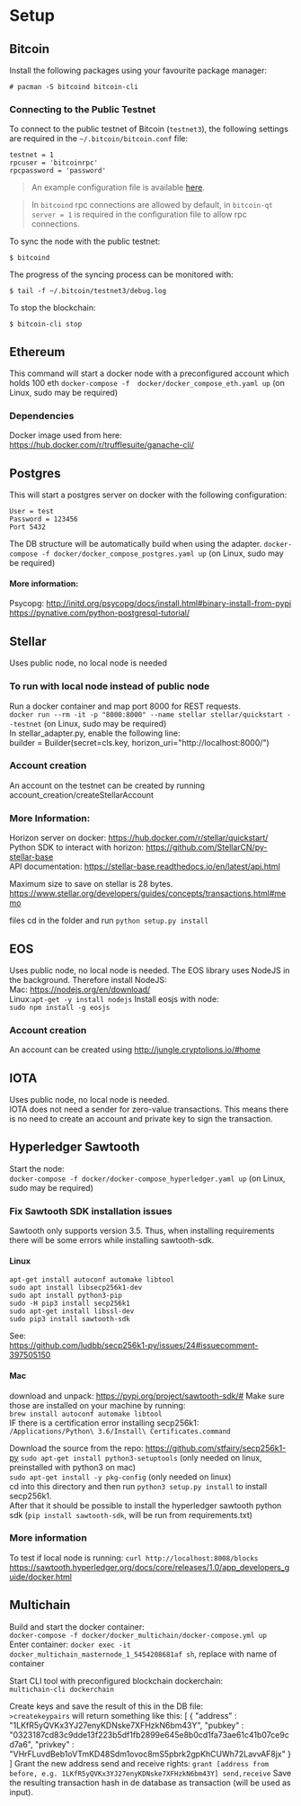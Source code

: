 # Setup

## Bitcoin

Install the following packages using your favourite package manager:

```console
# pacman -S bitcoind bitcoin-cli
```

### Connecting to the Public Testnet

To connect to the public testnet of Bitcoin (`testnet3`), the following settings are required in the `~/.bitcoin/bitcoin.conf` file:

```
testnet = 1
rpcuser = 'bitcoinrpc'
rpcpassword = 'password'
```

> An example configuration file is available [here](https://github.com/bitcoin/bitcoin/blob/master/contrib/debian/examples/bitcoin.conf).

> In `bitcoind` rpc connections are allowed by default, in `bitcoin-qt` `server = 1` is required in the configuration file to allow rpc connections.

To sync the node with the public testnet:

```console
$ bitcoind
```

The progress of the syncing process can be monitored with:

```console
$ tail -f ~/.bitcoin/testnet3/debug.log
```

To stop the blockchain:

```console
$ bitcoin-cli stop
```

## Ethereum
This command will start a docker node with a preconfigured account which holds 100 eth
`docker-compose -f  docker/docker_compose_eth.yaml up` (on Linux, sudo may be required)

### Dependencies
Docker image used from here:    
https://hub.docker.com/r/trufflesuite/ganache-cli/

## Postgres
This will start a postgres server on docker with the following configuration:
```
User = test
Password = 123456
Port 5432
```
The DB structure will be automatically build when using the adapter.
`docker-compose -f docker/docker_compose_postgres.yaml up`  (on Linux, sudo may be required)

#### More information:    
Psycopg: http://initd.org/psycopg/docs/install.html#binary-install-from-pypi    
https://pynative.com/python-postgresql-tutorial/


## Stellar
Uses public node, no local node is needed

### To run with local node instead of public node
Run a docker container and map port 8000 for REST requests.    
`docker run --rm -it -p "8000:8000" --name stellar stellar/quickstart --testnet`  (on Linux, sudo may be required)   
In stellar_adapter.py, enable the following line:   
builder = Builder(secret=cls.key, horizon_uri="http://localhost:8000/")

### Account creation
An account on the testnet can be created by running account_creation/createStellarAccount

### More Information:     
Horizon server on docker: https://hub.docker.com/r/stellar/quickstart/    
Python SDK to interact with horizon: https://github.com/StellarCN/py-stellar-base          
API documentation: https://stellar-base.readthedocs.io/en/latest/api.html    

Maximum size to save on stellar is 28 bytes.    
https://www.stellar.org/developers/guides/concepts/transactions.html#memo    

files
cd in the folder and run `python setup.py install`


## EOS
Uses public node, no local node is needed.
The EOS library uses NodeJS in the background. Therefore install NodeJS:    
Mac: https://nodejs.org/en/download/     
Linux:`apt-get -y install nodejs`
Install eosjs with node:    
`sudo npm install -g eosjs`

### Account creation
An account can be created using http://jungle.cryptolions.io/#home

## IOTA
Uses public node, no local node is needed.    
IOTA does not need a sender for zero-value transactions. This means there is no need to create an account and private key to sign the transaction.

## Hyperledger Sawtooth
Start the node:    
`docker-compose -f docker/docker-compose_hyperledger.yaml up`  (on Linux, sudo may be required)    

### Fix Sawtooth SDK installation issues
Sawtooth only supports version 3.5.
Thus, when installing requirements there will be some errors while installing sawtooth-sdk.

#### Linux
`apt-get install autoconf automake libtool`    
`sudo apt install libsecp256k1-dev`    
`sudo apt install python3-pip`    
`sudo -H pip3 install secp256k1`    
`sudo apt-get install libssl-dev`    
`sudo pip3 install sawtooth-sdk`    

See:    
https://github.com/ludbb/secp256k1-py/issues/24#issuecomment-397505150

#### Mac

download and unpack: https://pypi.org/project/sawtooth-sdk/#
Make sure those are installed on your machine by running:         
`brew install autoconf automake libtool`    
IF there is a certification error installing secp256k1:    
`/Applications/Python\ 3.6/Install\ Certificates.command`

Download the source from the repo:
https://github.com/stfairy/secp256k1-py
`sudo apt-get install python3-setuptools` (only needed on linux, preinstalled with python3 on mac)     
`sudo apt-get install -y pkg-config` (only needed on linux)    
cd into this directory and then run `python3 setup.py install` to install secp256k1.     
After that it should be possible to install the hyperledger sawtooth python sdk (`pip install sawtooth-sdk`, will be run from  requirements.txt)

### More information

To test if local node is running: `curl http://localhost:8008/blocks`
https://sawtooth.hyperledger.org/docs/core/releases/1.0/app_developers_guide/docker.html
   
## Multichain
Build and start the docker container:    
`docker-compose -f docker/docker_multichain/docker-compose.yml up`    
Enter container:
`docker exec -it docker_multichain_masternode_1_5454208681af sh`, replace with name of container

Start CLI tool with preconfigured blockchain dockerchain:     
`multichain-cli dockerchain`    

Create keys and save the result of this in the DB file:    
`>createkeypairs` will return something like this:
[
    {
        "address" : "1LKfR5yQVKx3YJ27enyKDNske7XFHzkN6bm43Y",
        "pubkey" : "0323187cd83c9dde13f223b5df1fb2899e645e8b0cd1fa73ae61c41b07ce9cd7a6",
        "privkey" : "VHrFLuvdBeb1oVTmKD48Sdm1ovoc8mS5pbrk2gpKhCUWh72LavvAF8jx"
    }
]
Grant the new address send and receive rights: 
`grant [address from before, e.g. 1LKfR5yQVKx3YJ27enyKDNske7XFHzkN6bm43Y] send,receive`
Save the resulting transaction hash in de database as transaction (will be used as input).
